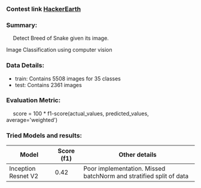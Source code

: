 ### Contest link [HackerEarth](https://www.hackerearth.com/challenges/competitive/hackerearth-deep-learning-challenge-snake-breed-detection/instructions/)

### Summary:
&emsp; Detect Breed of Snake given its image.

Image Classification using computer vision

### Data Details:
  - train: Contains 5508 images for 35 classes 
  - test: Contains 2361 images
  
### Evaluation Metric:
&emsp; score = 100 * f1-score(actual_values, predicted_values, average='weighted')
  
### Tried Models and results:
  | Model | Score (f1) | Other details |
  |-------|-------|---------------|
  | Inception Resnet V2 | 0.42 | Poor implementation. Missed batchNorm and stratified split of data |
